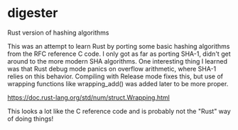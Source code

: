 # digester
Rust version of hashing algorithms

This was an attempt to learn Rust by porting some basic hashing algorithms from the RFC reference C code.
I only got as far as porting SHA-1, didn't get around to the more modern SHA algorithms. One interesting
thing I learned was that Rust debug mode panics on overflow arithmetic, where SHA-1 relies on this
behavior. Compiling with Release mode fixes this, but use of wrapping functions like wrapping_add() was
added later to be more proper. 

https://doc.rust-lang.org/std/num/struct.Wrapping.html

This looks a lot like the C reference code and is probably not the "Rust" way of doing things!
